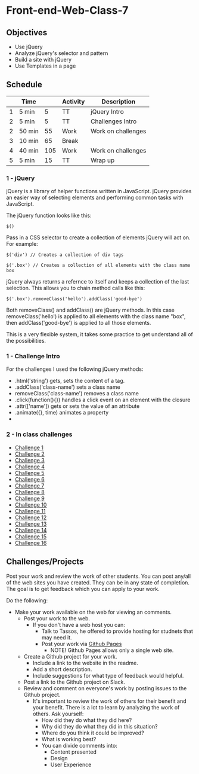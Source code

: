 # Front-end-Web-Class-7

## Objectives

- Use jQuery
- Analyze jQuery's selector and pattern
- Build a site with jQuery
- Use Templates in a page

## Schedule

|   | Time |    | Activity    | Description                         |
|---|------|----|-------------|-------------------------------------|
| 1 | 5 min|  5 | TT          | jQuery Intro                        |
| 2 | 5 min|  5 | TT          | Challenges Intro                    |
| 2 |50 min| 55 | Work        | Work on challenges                  |
| 3 |10 min| 65 | Break       |                                     |
| 4 |40 min|105 | Work        | Work on challenges                  |
| 5 | 5 min| 15 | TT          | Wrap up                             |

### 1 - jQuery

jQuery is a library of helper functions written in JavaScript. 
jQuery provides an easier way of selecting elements and performing
common tasks with JavaScript. 

The jQuery function looks like this: 

`$()`

Pass in a CSS selector to create a collection of elements jQuery will 
act on. For example:

`$('div') // Creates a collection of div tags`

`$('.box') // Creates a collection of all elements with the class name box`

jQuery always returns a refernce to itself and keeps a collection of the last selection. 
This allows you to chain method calls like this: 

`$('.box').removeClass('hello').addClass('good-bye')`

Both removeClass() and addClass() are jQuery methods.
In this case removeClass('hello') is applied to all elements with the class name "box", 
then addClass('good-bye') is applied to all those elements. 

This is a very flexible system, it takes some practice to get understand all of the possibilities. 

### 1 - Challenge Intro

For the challenges I used the following jQuery methods: 

- .html('string') gets, sets the content of a tag. 
- .addClass('class-name') sets a class name
- removeClass('class-name') removes a class name
- .click(function(){}) handles a click event on an element with the closure
- .attr(['name']) gets or sets the value of an attribute
- .animate({}, time) animates a property
- 

### 2 - In class challenges

- [Challenge 1](http://webdevils.com/make-school/front-end-web-class-7/challenges/challenge-1/)
- [Challenge 2](http://webdevils.com/make-school/front-end-web-class-7/challenges/challenge-2/)
- [Challenge 3](http://webdevils.com/make-school/front-end-web-class-7/challenges/challenge-3/)
- [Challenge 4](http://webdevils.com/make-school/front-end-web-class-7/challenges/challenge-4/)
- [Challenge 5](http://webdevils.com/make-school/front-end-web-class-7/challenges/challenge-5/)
- [Challenge 6](http://webdevils.com/make-school/front-end-web-class-7/challenges/challenge-6/)
- [Challenge 7](http://webdevils.com/make-school/front-end-web-class-7/challenges/challenge-7/)
- [Challenge 8](http://webdevils.com/make-school/front-end-web-class-7/challenges/challenge-8/)
- [Challenge 9](http://webdevils.com/make-school/front-end-web-class-7/challenges/challenge-9/)
- [Challenge 10](http://webdevils.com/make-school/front-end-web-class-7/challenges/challenge-10/)
- [Challenge 11](http://webdevils.com/make-school/front-end-web-class-7/challenges/challenge-11/)
- [Challenge 12](http://webdevils.com/make-school/front-end-web-class-7/challenges/challenge-12/)
- [Challenge 13](http://webdevils.com/make-school/front-end-web-class-7/challenges/challenge-13/)
- [Challenge 14](http://webdevils.com/make-school/front-end-web-class-7/challenges/challenge-14/)
- [Challenge 15](http://webdevils.com/make-school/front-end-web-class-7/challenges/challenge-15/)
- [Challenge 16](http://webdevils.com/make-school/front-end-web-class-7/challenges/challenge-16/)

## Challenges/Projects

Post your work and review the work of other students. 
You can post any/all of the web sites you have created. 
They can be in any state of completion. 
The goal is to get feedback which you can apply to your work. 

Do the following:

- Make your work available on the web for viewing an comments.
    - Post your work to the web.
        - If you don't have a web host you can: 
            - Talk to Tassos, he offered to provide hosting for studnets that may need it. 
            - Post your work via [Github Pages](https://pages.github.com)
                - NOTE! Github Pages allows only a single web site.
    - Create a Github project for your work.
        - Include a link to the website in the readme. 
        - Add a short description.
        - Include suggestions for what type of feedback would helpful.
    - Post a link to the Github project on Slack. 
    - Review and comment on everyone's work by posting issues to the Github project. 
        - It's important to review the work of others for their benefit and your benefit. 
        There is a lot to learn by analyzing the work of others. Ask yourself:
            - How did they do what they did here? 
            - Why did they do what they did in this situation? 
            - Where do you think it could be improved?
            - What is working best? 
            - You can divide comments into:
                - Content presented
                - Design
                - User Experience
            
    


